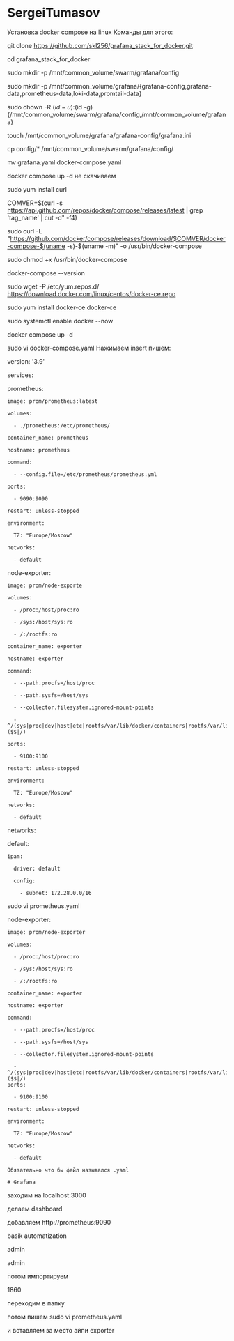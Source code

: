 # SergeiTumasov
Установка docker compose на linux
Команды для этого:

git clone https://github.com/skl256/grafana_stack_for_docker.git 

cd grafana_stack_for_docker

sudo mkdir -p /mnt/common_volume/swarm/grafana/config

sudo mkdir -p /mnt/common_volume/grafana/{grafana-config,grafana-data,prometheus-data,loki-data,promtail-data}

sudo chown -R $(id -u):$(id -g) {/mnt/common_volume/swarm/grafana/config,/mnt/common_volume/grafana}

touch /mnt/common_volume/grafana/grafana-config/grafana.ini 

cp config/* /mnt/common_volume/swarm/grafana/config/

mv grafana.yaml docker-compose.yaml

docker compose up -d не скачиваем

sudo yum install curl

COMVER=$(curl -s https://api.github.com/repos/docker/compose/releases/latest | grep 'tag_name' | cut -d\" -f4)

sudo curl -L "https://github.com/docker/compose/releases/download/$COMVER/docker-compose-$(uname -s)-$(uname -m)" -o /usr/bin/docker-compose

sudo chmod +x /usr/bin/docker-compose 

docker-compose --version 

sudo wget -P /etc/yum.repos.d/ https://download.docker.com/linux/centos/docker-ce.repo

sudo yum install docker-ce docker-ce

sudo systemctl enable docker --now

docker compose up -d

sudo vi docker-compose.yaml
Нажимаем insert
пишем:

version: '3.9'

services:

  prometheus:
  
    image: prom/prometheus:latest
    
    volumes:
    
      - ./prometheus:/etc/prometheus/
      
    container_name: prometheus
    
    hostname: prometheus
    
    command:
    
      - --config.file=/etc/prometheus/prometheus.yml
      
    ports:
    
      - 9090:9090
      
    restart: unless-stopped
    
    environment:
    
      TZ: "Europe/Moscow"
      
    networks:
    
      - default

  node-exporter:
  
    image: prom/node-exporte
    
    volumes:
    
      - /proc:/host/proc:ro
      
      - /sys:/host/sys:ro
      
      - /:/rootfs:ro
      
    container_name: exporter
    
    hostname: exporter
    
    command:
    
      - --path.procfs=/host/proc
      
      - --path.sysfs=/host/sys
      
      - --collector.filesystem.ignored-mount-points
      
      - ^/(sys|proc|dev|host|etc|rootfs/var/lib/docker/containers|rootfs/var/lib/docker/overlay2|rootfs/run/docker/netns|rootfs/var/lib/docker/aufs)($$|/)
      
    ports:
    
      - 9100:9100
      
    restart: unless-stopped
    
    environment:
    
      TZ: "Europe/Moscow"
      
    networks:
    
      - default

networks:

  default:
  
    ipam:
    
      driver: default
      
      config:
      
        - subnet: 172.28.0.0/16

sudo vi prometheus.yaml

node-exporter: 

    image: prom/node-exporter 
    
    volumes: 
    
      - /proc:/host/proc:ro 
      
      - /sys:/host/sys:ro 
      
      - /:/rootfs:ro 
      
    container_name: exporter 
    
    hostname: exporter 
    
    command: 
    
      - --path.procfs=/host/proc 
      
      - --path.sysfs=/host/sys 
      
      - --collector.filesystem.ignored-mount-points 
      
      - ^/(sys|proc|dev|host|etc|rootfs/var/lib/docker/containers|rootfs/var/lib/docker/overlay2|rootfs/run/docker/netns|rootfs/var/lib/docker/aufs)($$|/) 
    ports: 
    
      - 9100:9100 
      
    restart: unless-stopped 
    
    environment: 
    
      TZ: "Europe/Moscow" 
      
    networks: 
    
      - default

    Обязательно что бы файл назывался .yaml

    # Grafana

заходим на localhost:3000

делаем dashboard 

добавляем http://prometheus:9090

basik automatization

admin

admin

потом импортируем

1860 

 переходим в папку
 
потом пишем sudo vi prometheus.yaml

и вставляем за место айпи exporter

    

